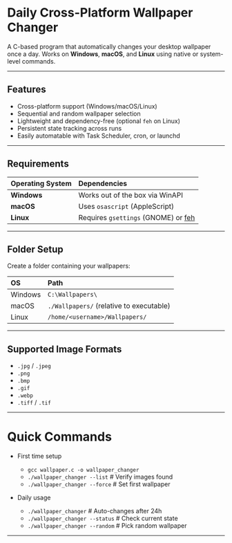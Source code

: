# Daily Cross-Platform Wallpaper Changer

A C-based program that automatically changes your desktop wallpaper once a day. Works on **Windows**, **macOS**, and **Linux** using native or system-level commands.

---

## Features

* Cross-platform support (Windows/macOS/Linux)
* Sequential and random wallpaper selection
* Lightweight and dependency-free (optional `feh` on Linux)
* Persistent state tracking across runs
* Easily automatable with Task Scheduler, cron, or launchd

---

## Requirements

| Operating System | Dependencies |
|:-----------------|:-------------|
| **Windows**      | Works out of the box via WinAPI |
| **macOS**        | Uses `osascript` (AppleScript) |
| **Linux**        | Requires `gsettings` (GNOME) or [feh](https://wiki.archlinux.org/title/feh) |

---

## Folder Setup

Create a folder containing your wallpapers:

| OS | Path |
|:---|:-----|
| Windows | `C:\Wallpapers\` |
| macOS   | `./Wallpapers/` (relative to executable) |
| Linux   | `/home/<username>/Wallpapers/` |

---

## Supported Image Formats

* `.jpg` / `.jpeg`
* `.png`
* `.bmp`
* `.gif`
* `.webp`
* `.tiff` / `.tif`

---

# Quick Commands

* First time setup
  * `gcc wallpaper.c -o wallpaper_changer`
  * `./wallpaper_changer --list`  # Verify images found
  * `./wallpaper_changer --force` # Set first wallpaper

* Daily usage
  * `./wallpaper_changer`            # Auto-changes after 24h
  * `./wallpaper_changer --status`   # Check current state
  * `./wallpaper_changer --random`   # Pick random wallpaper

---
